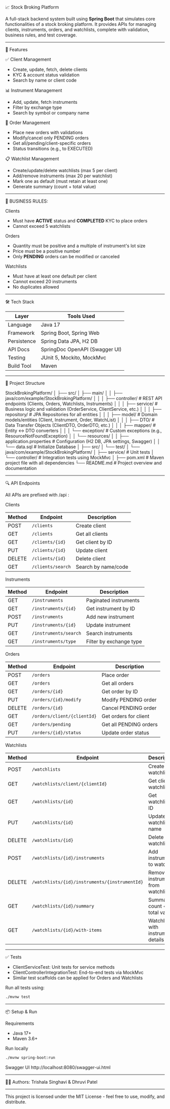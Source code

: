 📈 Stock Broking Platform

A full-stack backend system built using **Spring Boot** that simulates core functionalities of a stock broking platform. It provides APIs for managing clients, instruments, orders, and watchlists, complete with validation, business rules, and test coverage.

---

🚀 Features

✅ Client Management
- Create, update, fetch, delete clients
- KYC & account status validation
- Search by name or client code

📊 Instrument Management
- Add, update, fetch instruments
- Filter by exchange type
- Search by symbol or company name

📝 Order Management
- Place new orders with validations
- Modify/cancel only PENDING orders
- Get all/pending/client-specific orders
- Status transitions (e.g., to EXECUTED)

📋 Watchlist Management
- Create/update/delete watchlists (max 5 per client)
- Add/remove instruments (max 20 per watchlist)
- Mark one as default (must retain at least one)
- Generate summary (count + total value)

---

🧠 BUSINESS RULES:

Clients
- Must have **ACTIVE** status and **COMPLETED** KYC to place orders
- Cannot exceed 5 watchlists

Orders
- Quantity must be positive and a multiple of instrument's lot size
- Price must be a positive number
- Only **PENDING** orders can be modified or canceled

Watchlists
- Must have at least one default per client
- Cannot exceed 20 instruments
- No duplicates allowed

---

🛠️ Tech Stack

| Layer           | Tools Used                     |
|-----------------|--------------------------------|
| Language        | Java 17                        |
| Framework       | Spring Boot, Spring Web        |
| Persistence     | Spring Data JPA, H2 DB         |
| API Docs        | SpringDoc OpenAPI (Swagger UI) |
| Testing         | JUnit 5, Mockito, MockMvc      |
| Build Tool      | Maven                          |

---

📂 Project Structure

StockBrokingPlatform/
│
├── src/
│   ├── main/
│   │   ├── java/com/example/StockBrokingPlatform/
│   │   │   ├── controller/             # REST API endpoints (Clients, Orders, Watchlists, Instruments)
│   │   │   ├── service/                # Business logic and validation (OrderService, ClientService, etc.)
│   │   │   ├── repository/             # JPA Repositories for all entities
│   │   │   ├── model/                  # Domain models/entities (Client, Instrument, Order, WatchList)
│   │   │   ├── DTO/                    # Data Transfer Objects (ClientDTO, OrderDTO, etc.)
│   │   │   ├── mapper/                 # Entity ↔ DTO converters
│   │   │   └── exception/              # Custom exceptions (e.g., ResourceNotFoundException)
│   │   └── resources/
│   │       ├── application.properties # Configuration (H2 DB, JPA settings, Swagger)
│   │       └── data.sql                # Initialize Database
│
├── src/
│   └── test/
│       └── java/com/example/StockBrokingPlatform/
│           ├── service/               # Unit tests 
│           └── controller/            # Integration tests using MockMvc
│
├── pom.xml                            # Maven project file with all dependencies
└── README.md                          # Project overview and documentation



---

🔍 API Endpoints

All APIs are prefixed with /api :

Clients

| Method | Endpoint              | Description               |
|--------|-----------------------|---------------------------|
| POST   | `/clients`            | Create client             |
| GET    | `/clients`            | Get all clients           |
| GET    | `/clients/{id}`       | Get client by ID          |
| PUT    | `/clients/{id}`       | Update client             |
| DELETE | `/clients/{id}`       | Delete client             |
| GET    | `/clients/search`     | Search by name/code       |

Instruments

| Method | Endpoint              | Description               |
|--------|-----------------------|---------------------------|
| GET    | `/instruments`        | Paginated instruments     |
| GET    | `/instruments/{id}`   | Get instrument by ID      |
| POST   | `/instruments`        | Add new instrument        |
| PUT    | `/instruments/{id}`   | Update instrument         |
| GET    | `/instruments/search` | Search instruments        |
| GET    | `/instruments/type`   | Filter by exchange type   |

Orders

| Method | Endpoint                   | Description                  |
|--------|----------------------------|------------------------------|
| POST   | `/orders`                  | Place order                  |
| GET    | `/orders`                  | Get all orders               |
| GET    | `/orders/{id}`             | Get order by ID              |
| PUT    | `/orders/{id}/modify`      | Modify PENDING order         |
| DELETE | `/orders/{id}`             | Cancel PENDING order         |
| GET    | `/orders/client/{clientId}`| Get orders for client        |
| GET    | `/orders/pending`          | Get all PENDING orders       |
| PUT    | `/orders/{id}/status`      | Update order status          |

Watchlists

| Method | Endpoint                                      | Description                         |
|--------|-----------------------------------------------|-------------------------------------|
| POST   | `/watchlists`                                 | Create watchlist                    |
| GET    | `/watchlists/client/{clientId}`               | Get client’s watchlists             |
| GET    | `/watchlists/{id}`                            | Get watchlist by ID                 |
| PUT    | `/watchlists/{id}`                            | Update watchlist name               |
| DELETE | `/watchlists/{id}`                            | Delete watchlist                    |
| POST   | `/watchlists/{id}/instruments`                | Add instrument to watchlist         |
| DELETE | `/watchlists/{id}/instruments/{instrumentId}` | Remove instrument from watchlist    |
| GET    | `/watchlists/{id}/summary`                    | Summary: count + total value        |
| GET    | `/watchlists/{id}/with-items`                 | Watchlist with instrument details   |

---

✅ Tests

- ClientServiceTest: Unit tests for service methods
- ClientControllerIntegrationTest: End-to-end tests via MockMvc
- Similar test scaffolds can be applied for Orders and Watchlists

Run all tests using:
```bash
./mvnw test
````

---

📦 Setup & Run

Requirements

* Java 17+
* Maven 3.6+

Run locally

```bash
./mvnw spring-boot:run
```

Swagger UI
http://localhost:8080/swagger-ui.html

---

👩‍💻 Authors:
Trishala Singhavi & Dhruvi Patel

---

This project is licensed under the MIT License - feel free to use, modify, and distribute.
